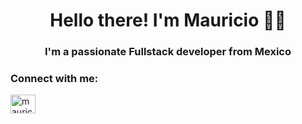 <h1 align="center">Hello there! I'm Mauricio 👋🤠</h1>
<h3 align="center">I'm a passionate Fullstack developer from Mexico</h3>

<h3 align="left">Connect with me:</h3>
<p align="left">
<a href="https://linkedin.com/in/mauricio-gutiérrez-leyva" target="blank"><img align="center" src="https://raw.githubusercontent.com/rahuldkjain/github-profile-readme-generator/master/src/images/icons/Social/linked-in-alt.svg" alt="mauricio-gutiérrez-leyva" height="30" width="40" /></a>
</p>


